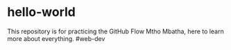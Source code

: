 # hello-world
This repository is for practicing the GitHub Flow
Mtho Mbatha, here to learn more about everything. #web-dev
